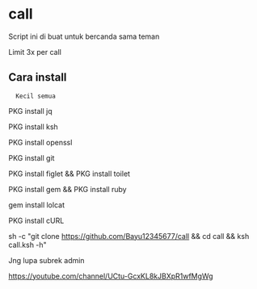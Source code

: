 # call

Script ini di buat untuk bercanda sama teman

Limit 3x per call

## Cara install
      Kecil semua

PKG install jq

PKG install ksh

PKG install openssl

PKG install git

PKG install figlet && PKG install toilet

PKG install gem && PKG install ruby

gem install lolcat

PKG install cURL

sh -c "git clone https://github.com/Bayu12345677/call && cd call && ksh call.ksh -h"


Jng lupa subrek admin

https://youtube.com/channel/UCtu-GcxKL8kJBXpR1wfMgWg

